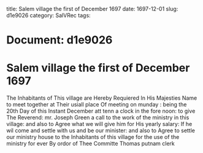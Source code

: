 title: Salem village the first of December 1697
date: 1697-12-01
slug: d1e9026
category: SalVRec
tags: 




# Document: d1e9026


# Salem village the first of December 1697

The Inhabitants of This village are Hereby Requiered In His Majesties Name to meet together at Their usiall place Of meeting on munday : being the 20th Day of this Instant December att tenn a clock in the fore noon: to give The Reverend: mr. Joseph Green a call to the work of the ministry in this village: and also to Agree what we will give him for His yearly salary: If he wil come and settle with us and be our minister: and also to Agree to settle our ministry house to the Inhabitants of this village for the use of the ministry for ever By ordor of Thee Committe Thomas putnam clerk
